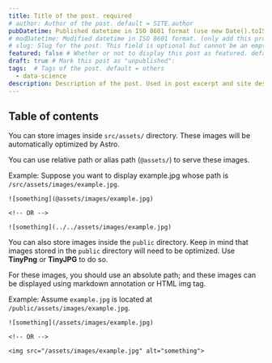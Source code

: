 ```yaml
---
title: Title of the post. required
# author: Author of the post. default = SITE.author
pubDatetime: Published datetime in ISO 8601 format (use new Date().toISOString()). required 
# modDatetime: Modified datetime in ISO 8601 format. (only add this property when a blog post is modified)
# slug: Slug for the post. This field is optional but cannot be an empty string. default = slugified file name
featured: false # Whether or not to display this post as featured. default = false
draft: true # Mark this post as "unpublished":
tags:  # Tags of the post. default = others
  - data-science
description: Description of the post. Used in post excerpt and site description of the post. required
---
```


<!-- Can have text here. Normally a little intro -->

## Table of contents

<!-- The post content -->

You can store images inside `src/assets/` directory. These images will be automatically optimized by Astro.

You can use relative path or alias path (`@assets/`) to serve these images.

Example: Suppose you want to display example.jpg whose path is `/src/assets/images/example.jpg`.

```
![something](@assets/images/example.jpg)

<!-- OR -->

![something](../../assets/images/example.jpg)
```


You can also store images inside the `public` directory. Keep in mind that images stored in the `public` directory will need to be optimized. Use **TinyPng** or **TinyJPG** to do so.

For these images, you should use an absolute path; and these images can be displayed using markdown annotation or HTML img tag.

Example: Assume `example.jpg` is located at `/public/assets/images/example.jpg`.

```
![something](/assets/images/example.jpg)

<!-- OR -->

<img src="/assets/images/example.jpg" alt="something">
```


